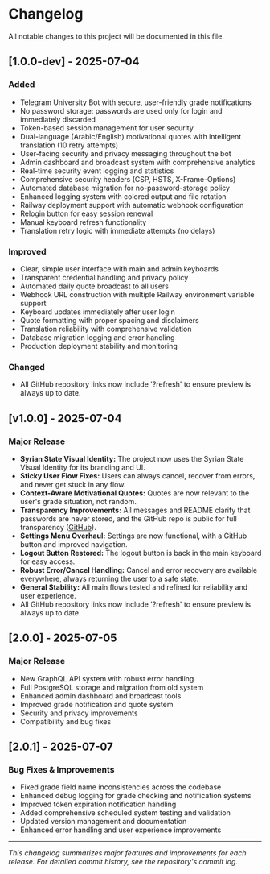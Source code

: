 # Changelog

All notable changes to this project will be documented in this file.

## [1.0.0-dev] - 2025-07-04

### Added
- Telegram University Bot with secure, user-friendly grade notifications
- No password storage: passwords are used only for login and immediately discarded
- Token-based session management for user security
- Dual-language (Arabic/English) motivational quotes with intelligent translation (10 retry attempts)
- User-facing security and privacy messaging throughout the bot
- Admin dashboard and broadcast system with comprehensive analytics
- Real-time security event logging and statistics
- Comprehensive security headers (CSP, HSTS, X-Frame-Options)
- Automated database migration for no-password-storage policy
- Enhanced logging system with colored output and file rotation
- Railway deployment support with automatic webhook configuration
- Relogin button for easy session renewal
- Manual keyboard refresh functionality
- Translation retry logic with immediate attempts (no delays)

### Improved
- Clear, simple user interface with main and admin keyboards
- Transparent credential handling and privacy policy
- Automated daily quote broadcast to all users
- Webhook URL construction with multiple Railway environment variable support
- Keyboard updates immediately after user login
- Quote formatting with proper spacing and disclaimers
- Translation reliability with comprehensive validation
- Database migration logging and error handling
- Production deployment stability and monitoring

### Changed
- All GitHub repository links now include '?refresh' to ensure preview is always up to date.

## [v1.0.0] - 2025-07-04
### Major Release
- **Syrian State Visual Identity:** The project now uses the Syrian State Visual Identity for its branding and UI.
- **Sticky User Flow Fixes:** Users can always cancel, recover from errors, and never get stuck in any flow.
- **Context-Aware Motivational Quotes:** Quotes are now relevant to the user's grade situation, not random.
- **Transparency Improvements:** All messages and README clarify that passwords are never stored, and the GitHub repo is public for full transparency ([GitHub](https://github.com/sispt/grade-phoenix-bot?refresh)).
- **Settings Menu Overhaul:** Settings are now functional, with a GitHub button and improved navigation.
- **Logout Button Restored:** The logout button is back in the main keyboard for easy access.
- **Robust Error/Cancel Handling:** Cancel and error recovery are available everywhere, always returning the user to a safe state.
- **General Stability:** All main flows tested and refined for reliability and user experience.
- All GitHub repository links now include '?refresh' to ensure preview is always up to date.

## [2.0.0] - 2025-07-05
### Major Release
- New GraphQL API system with robust error handling
- Full PostgreSQL storage and migration from old system
- Enhanced admin dashboard and broadcast tools
- Improved grade notification and quote system
- Security and privacy improvements
- Compatibility and bug fixes

## [2.0.1] - 2025-07-07
### Bug Fixes & Improvements
- Fixed grade field name inconsistencies across the codebase
- Enhanced debug logging for grade checking and notification systems
- Improved token expiration notification handling
- Added comprehensive scheduled system testing and validation
- Updated version management and documentation
- Enhanced error handling and user experience improvements

---

_This changelog summarizes major features and improvements for each release. For detailed commit history, see the repository's commit log._